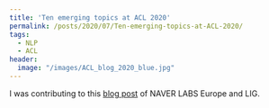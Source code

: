 ```yaml
---
title: 'Ten emerging topics at ACL 2020'
permalink: /posts/2020/07/Ten-emerging-topics-at-ACL-2020/
tags:
  - NLP
  - ACL
header:
  image: "/images/ACL_blog_2020_blue.jpg"
---
```


I was contributing to this [blog post](https://europe.naverlabs.com/blog/ten-emerging-topics-at-acl-2020/) of NAVER LABS Europe and LIG.
